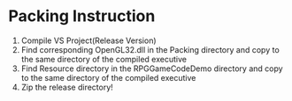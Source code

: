 # Packing Instruction

1. Compile VS Project(Release Version)
2. Find corresponding OpenGL32.dll in the Packing directory and copy to the same directory of the compiled executive
3. Find Resource directory in the RPGGameCodeDemo directory and copy to the same directory of the compiled executive
4. Zip the release directory!
